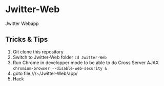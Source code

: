 Jwitter-Web
===========
Jwitter Webapp


Tricks & Tips
----------------

1. Git clone this repository
2. Switch to Jwitter-Web folder `cd Jwitter-Web`
3. Run Chrome in developper mode to be able to do Cross Server AJAX ` chromium-browser --disable-web-security & `
4. goto file:///~/Jwitter-Web/app/
5. Hack
